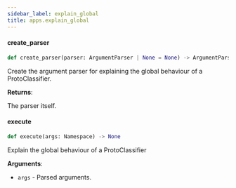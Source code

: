 ```yaml
---
sidebar_label: explain_global
title: apps.explain_global
---
```


#### create\_parser

```python
def create_parser(parser: ArgumentParser | None = None) -> ArgumentParser
```

Create the argument parser for explaining the global behaviour of a ProtoClassifier.

**Returns**:

  The parser itself.

#### execute

```python
def execute(args: Namespace) -> None
```

Explain the global behaviour of a ProtoClassifier

**Arguments**:

- `args` - Parsed arguments.

